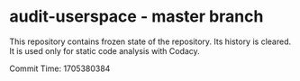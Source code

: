 # audit-userspace - master branch

This repository contains frozen state of the repository.
Its history is cleared. It is used only for static code
analysis with Codacy.

Commit Time: 1705380384